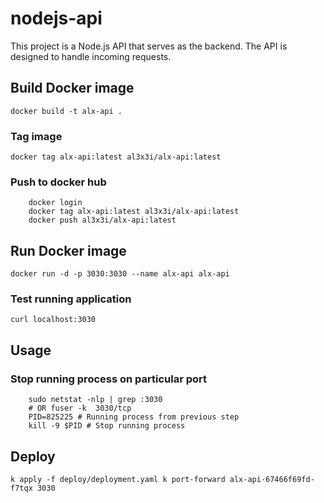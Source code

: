 # nodejs-api

This project is a Node.js API that serves as the backend.
The API is designed to handle incoming requests.

## Build Docker image
`docker build -t alx-api .`

### Tag image
`docker tag alx-api:latest al3x3i/alx-api:latest`

### Push to docker hub
```shell
    docker login
    docker tag alx-api:latest al3x3i/alx-api:latest
    docker push al3x3i/alx-api:latest
```

## Run Docker image
`docker run -d -p 3030:3030 --name alx-api alx-api`

### Test running application
`curl localhost:3030`


## Usage
### Stop running process on particular port
```shell
    sudo netstat -nlp | grep :3030
    # OR fuser -k  3030/tcp
    PID=825225 # Running process from previous step
    kill -9 $PID # Stop running process 
```

## Deploy
`
k apply -f deploy/deployment.yaml
k port-forward alx-api-67466f69fd-f7tqx 3030
`
